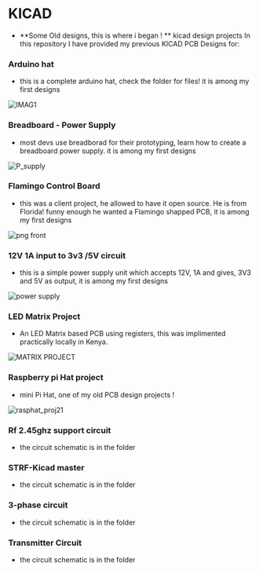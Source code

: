 # KICAD
- **Some Old designs, this is where i began ! **
kicad design projects
In this repository I have provided my previous KICAD PCB Designs for:
### Arduino hat
- this is a complete arduino hat, check the folder for files! it is among my first designs 

![IMAG1](https://user-images.githubusercontent.com/55284959/214671360-d630093d-420b-48d6-bd9c-6d6ddd367b7e.png)

### Breadboard - Power Supply
- most devs use breadborad for their prototyping, learn how to create a breadboard power supply. it is among my first designs 

![P_supply](https://user-images.githubusercontent.com/55284959/214672440-faa684a9-d4b6-4650-88ad-4b3075d94da9.png)
### Flamingo Control Board
- this was a client project, he allowed to have it open source. He is from Florida! funny enough he wanted a Flamingo shapped PCB, it is among my first designs 

![png front](https://user-images.githubusercontent.com/55284959/214673186-790e6761-ebb7-470a-a538-f7c466c24412.png)
### 12V 1A input to 3v3 /5V circuit 

- this is a simple power supply unit which accepts 12V, 1A and gives, 3V3 and 5V as output, it is among my first designs 

![power supply](https://user-images.githubusercontent.com/55284959/214674099-4106c773-eb49-41ad-8dd0-76c5e398f199.jpg)

### LED Matrix Project
 - An LED Matrix based PCB using registers, this was implimented practically locally in Kenya.

 ![MATRIX PROJECT](https://user-images.githubusercontent.com/55284959/214674994-d55a74b6-57f4-45b0-9a71-d7cb509f8017.png)

### Raspberry pi Hat project

- mini Pi Hat, one of my old PCB design projects !

![rasphat_proj21](https://user-images.githubusercontent.com/55284959/214675924-c1fc80a2-f506-4f5d-ba67-aadaa8a51cc5.png)

### Rf 2.45ghz support circuit
- the circuit schematic is in the folder 

### STRF-Kicad master
- the circuit schematic is in the folder
### 3-phase circuit
- the circuit schematic is in the folder
### Transmitter Circuit 
- the circuit schematic is in the folder


